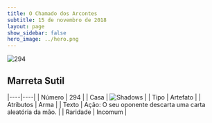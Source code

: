 ```yaml
---
title: O Chamado dos Arcontes
subtitle: 15 de novembro de 2018
layout: page
show_sidebar: false
hero_image: ../hero.png
---
```


![294](https://cdn.keyforgegame.com/media/card_front/pt/341_294_VJXHQQVX3C86_pt.png)

## Marreta Sutil

|----|----|
| Número | 294 |
| Casa | ![Shadows](https://archonarcana.com/images/thumb/e/ee/Shadows.png/22px-Shadows.png "Sombras") |
| Tipo | Artefato |
| Atributos | Arma |
| Texto | Ação: O seu oponente descarta uma carta aleatória da mão. |
| Raridade | Incomum |

